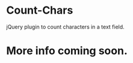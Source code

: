 Count-Chars
===========

jQuery plugin to count characters in a text field.

More info coming soon.
===========
